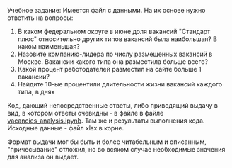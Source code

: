 Учебное задание:
Имеется файл с данными. На их основе нужно ответить на вопросы:

1. В каком федеральном округе в июне доля вакансий "Стандарт плюс" относительно других типов вакансий была наибольшая? В каком наименьшая?
2. Назовите компанию-лидера по числу размещенных вакансий в Москве. Вакансии какого типа она разместила больше всего?
3. Какой процент работодателей разместил на сайте больше 1 вакансии?
4. Найдите 10-ые процентили длительности жизни вакансий каждого типа, в днях

Код, дающий непосредственные ответы, либо приводящий выдачу в вид, в котором ответы очевидны - в файле в файле [vacancies_analysis.ipynb](./vacancies_analysis.ipynb). Там же и результаты выполнения кода. Исходные данные - файл xlsx в корне.

Формат выдачи мог бы быть и более читабельным и описанным, "причесывание" отложил, но во всяком случае необходимые значения для анализа он выдает.

